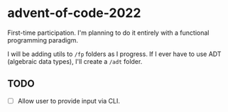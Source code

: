# advent-of-code-2022
First-time participation. I'm planning to do it entirely with a functional programming paradigm.

I will be adding utils to `/fp` folders as I progress. If I ever have to use ADT (algebraic data types), I'll create a `/adt` folder.

## TODO
- [ ] Allow user to provide input via CLI.
